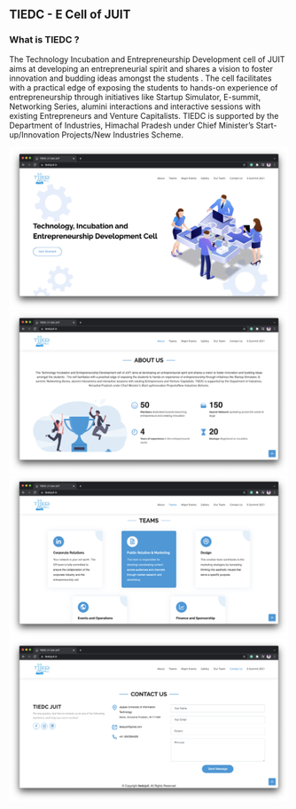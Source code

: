 ## TIEDC - E Cell of JUIT

### What is TIEDC ?

The Technology Incubation and Entrepreneurship Development cell of JUIT aims at developing an entrepreneurial spirit and shares a vision to foster innovation and budding ideas amongst the students . The cell facilitates with a practical edge of exposing the students to hands-on experience of entrepreneurship through initiatives like Startup Simulator, E-summit, Networking Series, alumini interactions and interactive sessions with existing Entrepreneurs and Venture Capitalists. TIEDC is supported by the Department of Industries, Himachal Pradesh under Chief Minister’s Start-up/Innovation Projects/New Industries Scheme.

<img src="screens/1.png">
<img src="screens/2.png">
<img src="screens/3.png">
<img src="screens/4.png">
